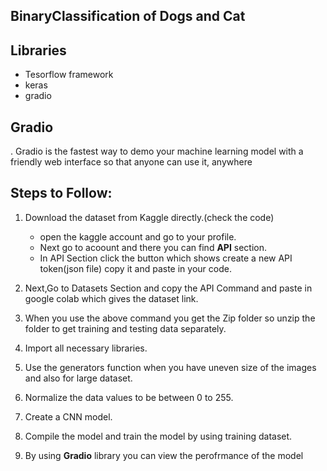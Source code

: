 ## BinaryClassification of Dogs and Cat

## Libraries
   * Tesorflow framework
   * keras
   * gradio

## Gradio

. Gradio is the fastest way to demo your machine learning model with a friendly web interface so that anyone can use it, anywhere
## Steps to Follow:
  1) Download the dataset from Kaggle directly.(check the code)
     * open the kaggle account and go to your profile.
     * Next go to acoount and there you can find **API** section.
     * In API Section click the button which shows create a new API token(json file) copy it and paste in your code.

 2) Next,Go to Datasets Section and copy the API Command and paste in google colab which gives the dataset link.
 3) When you use the above command  you get the Zip folder so unzip the folder to get training and testing data separately.
 4) Import all necessary libraries.
 5) Use the generators function when you have uneven size of the images and also for large dataset.
 6) Normalize the data values to be between 0 to 255.
 7) Create a CNN model.
 8) Compile the model and train the model by using training dataset.
 9) By using **Gradio** library you can view the perofrmance of the model
 
     
